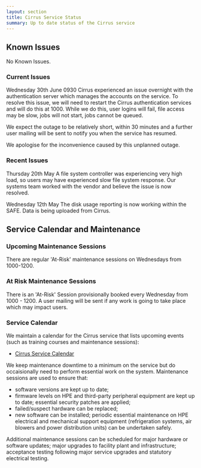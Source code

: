 ```yaml
---
layout: section
title: Cirrus Service Status
summary: Up to date status of the Cirrus service
---
```


## Known Issues
No Known Issues. 

### Current Issues

Wednesday 30th June 0930
Cirrus experienced an issue overnight with the authentication server which manages the accounts on the service. 
To resolve this issue, we will need to restart the Cirrus authentication services and will do this at 1000.
While we do this, user logins will fail, file access may be slow, jobs will not start, jobs cannot be queued.

We expect the outage to be relatively short, within 30 minutes and a further user mailing will be sent to notify you when the service has resumed. 

We apologise for the inconvenience caused by this unplanned outage. 
 

### Recent Issues

Thursday 20th May
A file system controller was experiencing very high load, so users may have experienced slow file system response. Our systems team worked with the vendor and believe the issue is now resolved. 

Wednesday 12th May
The disk usage reporting is now working within the SAFE. Data is being uploaded from Cirrus. 

## Service Calendar and Maintenance

### Upcoming Maintenance Sessions

There are regular 'At-Risk' maintenance sessions on Wednesdays from 1000-1200. 

### At Risk Maintenance Sessions

There is an 'At-Risk' Session provisionally booked every Wednesday from 1000 - 1200. 
A user mailing will be sent if any work is going to take place which may impact users.

### Service Calendar

We maintain a calendar for the Cirrus service that lists upcoming events (such
as training courses and maintenance sessions):

- [Cirrus Service Calendar](calendar.html)

We keep maintenance downtime to a minimum on the service but do occaisionally
need to perform essential work on the system. Maintenance sessions are used to 
ensure that:

* software versions are kept up to date;
* firmware levels on HPE and third-party peripheral equipment are kept up to date;
essential security patches are applied;
* failed/suspect hardware can be replaced;
* new software can be installed;
periodic essential maintenance on HPE electrical and mechanical support equipment (refrigeration systems, air blowers and power distribution units) can be undertaken safely.

Additional maintenance sessions can be scheduled for major hardware or software updates; major upgrades to facility plant and infrastructure; acceptance testing following major service upgrades and statutory electrical testing.

